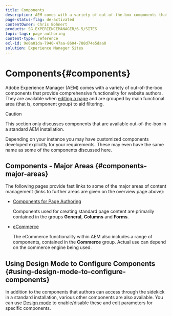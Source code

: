 ```yaml
---
title: Components
description: AEM comes with a variety of out-of-the-box components that provide comprehensive functionality for website authors.
page-status-flag: de-activated
contentOwner: Chris Bohnert
products: SG_EXPERIENCEMANAGER/6.5/SITES
topic-tags: page-authoring
content-type: reference
exl-id: 9e0a01da-7940-47aa-8604-788d74e5daa0
solution: Experience Manager Sites
---
```

# Components{#components}

Adobe Experience Manager (AEM) comes with a variety of out-of-the-box components that provide comprehensive functionality for website authors. They are available when [editing a page](/help/sites-classic-ui-authoring/classic-page-author-edit-content.md) and are grouped by main functional area (that is, component group) to aid filtering.

>[!CAUTION]
>
>This section only discusses components that are available out-of-the-box in a standard AEM installation.
>
>Depending on your instance you may have customized components developed explicitly for your requirements. These may even have the same name as some of the components discussed here.

## Components - Major Areas {#components-major-areas}

The following pages provide fast links to some of the major areas of content management (links to further areas are given on the overview page above):

* [Components for Page Authoring](/help/sites-classic-ui-authoring/classic-page-author-edit-mode.md)

  Components used for creating standard page content are primarily contained in the groups **General**, **Columns** and **Forms**.

* [eCommerce](/help/commerce/cif-classic/administering/ecommerce.md)

  The eCommerce functionality within AEM also includes a range of components, contained in the **Commerce** group. Actual use can depend on the commerce engine being used.

## Using Design Mode to Configure Components {#using-design-mode-to-configure-components}

In addition to the components that authors can access through the sidekick in a standard installation, various other components are also available. You can use [Design mode](/help/sites-classic-ui-authoring/classic-page-author-design-mode.md#enable-disable-components) to enable/disable these and edit parameters for specific components.
